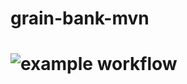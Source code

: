 # grain-bank-mvn
# ![example workflow](https://github.com/Culturino/grain-bank-mvn/actions/workflows/ci.yml/badge.svg)

